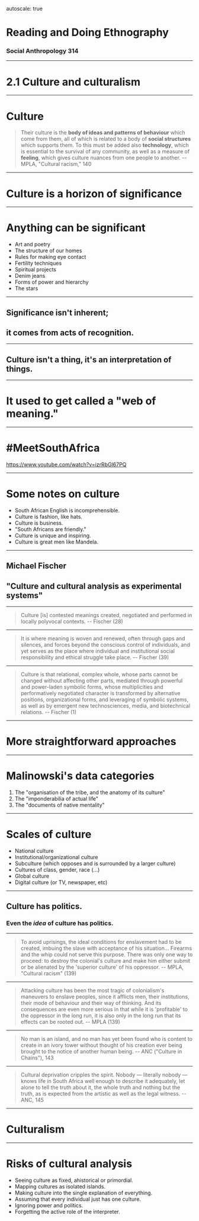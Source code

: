 autoscale: true

# Reading and Doing Ethnography

### Social Anthropology 314

---

# 2.1 Culture and culturalism

---

# Culture

> Their culture is the **body of ideas and patterns of behaviour** which come from them, all of which is related to a body of **social structures** which supports them. To this must be added also **technology**, which is essential to the survival of any community, as well as a measure of **feeling**, which gives culture nuances from one people to another.
-- MPLA, "Cultural racism," 140

---

# Culture is a horizon of significance

---

# Anything can be significant

- Art and poetry
- The structure of our homes
- Rules for making eye contact
- Fertility techniques
- Spiritual projects
- Denim jeans
- Forms of power and hierarchy
- The stars

---

## Significance isn't inherent; 

## it comes from acts of recognition.

---

## Culture isn't a thing, it's an interpretation of things.

---

# It used to get called a "web of meaning."

---

# #MeetSouthAfrica

https://www.youtube.com/watch?v=izrRbGl67PQ

---

# Some notes on culture

- South African English is incomprehensible.
- Culture is fashion, like hats.
- Culture is business.
- "South Africans are friendly."
- Culture is unique and inspiring.
- Culture is great men like Mandela.

---

## Michael Fischer
## "Culture and cultural analysis as experimental systems"

---

> Culture [is] contested meanings created, negotiated and performed in locally polyvocal contexts.
-- Fischer (28)

---

> It is where meaning is woven and renewed, often through gaps and silences, and forces beyond the conscious control of individuals, and yet serves as the place where individual and institutional social responsibility and ethical struggle take place.
-- Fischer (39)

---

> Culture is that relational, complex whole, whose parts cannot be changed without affecting other parts, mediated through powerful and power-laden symbolic forms, whose multiplicities and performatively negotiated character is transformed by alternative positions, organizational forms, and leveraging of symbolic systems, as well as by emergent new technosciences, media, and biotechnical relations.
-- Fischer (1) 

---

# More straightforward approaches

---

# Malinowski's data categories

1. The "organisation of the tribe, and the anatomy of its culture"
2. The "imponderabilia of actual life"
3. The "documents of native mentality"

---

# Scales of culture

- National culture
- Institutional/organizational culture
- Subculture (which opposes and is surrounded by a larger culture)
- Cultures of class, gender, race (...)
- Global culture
- Digital culture (or TV, newspaper, etc)

---

## Culture has politics.

### Even the *idea* of culture has politics.

---

> To avoid uprisings, the ideal conditions for enslavement had to be created, imbuing the slave with acceptance of his situation... Firearms and the whip could not serve this purpose. There was only one way to proceed: to destroy the colonial's culture and make him either submit or be alienated by the 'superior culture' of his oppressor.
-- MPLA, "Cultural racism" (139)

---
 
> Attacking culture has been the most tragic of colonialism's maneuvers to enslave peoples, since it afflicts men, their institutions, their mode of behaviour and their way of thinking. And its consequences are even more serious in that while it is 'profitable' to the oppressor in the long run, it is also only in the long run that its effects can be rooted out.
-- MPLA (139)

---

> No man is an island, and no man has yet been found who is content to create in an ivory tower without thought of his creation ever being brought to the notice of another human being.
-- ANC ("Culture in Chains"), 143

---

> Cultural deprivation cripples the spirit. Nobody — literally nobody — knows life in South Africa well enough to describe it adequately, let alone to tell the truth about it, the whole truth and nothing but the truth, as is expected from the artistic as well as the legal witness.
-- ANC, 145

---

# Culturalism

---

# Risks of cultural analysis

- Seeing culture as fixed, ahistorical or primordial.
- Mapping cultures as isolated islands.
- Making culture into the single explanation of everything.
- Assuming that every individual just has one culture.
- Ignoring power and politics.
- Forgetting the active role of the interpreter.

